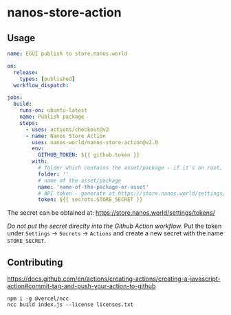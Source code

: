 # nanos-store-action

## Usage

```yaml
name: EGUI publish to store.nanos.world

on:
  release:
    types: [published]
  workflow_dispatch:

jobs:
  build:
    runs-on: ubuntu-latest
    name: Publish package
    steps:
      - uses: actions/checkout@v2
      - name: Nanos Store Action
        uses: nanos-world/nanos-store-action@v2.0
        env:
          GITHUB_TOKEN: ${{ github.token }}
        with:
          # folder which contains the asset/package - if it's on root, leave it blank
          folder: ''
          # name of the asset/package
          name: 'name-of-the-package-or-asset'
          # API token - generate at https://store.nanos.world/settings/tokens/ and set under Settings -> Secrets -> Actions with name STORE_SECRET
          token: ${{ secrets.STORE_SECRET }}
```

The secret can be obtained at: https://store.nanos.world/settings/tokens/

*Do not put the secret direclty into the Github Action workflow.* Put the token under `Settings` -> `Secrets` -> `Actions` and create a new secret with the name `STORE_SECRET`.



## Contributing

https://docs.github.com/en/actions/creating-actions/creating-a-javascript-action#commit-tag-and-push-your-action-to-github


```
npm i -g @vercel/ncc
ncc build index.js --license licenses.txt
```
